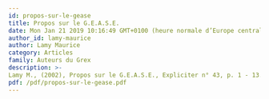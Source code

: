 ```yaml
---
id: propos-sur-le-gease
title: Propos sur le G.E.A.S.E.
date: Mon Jan 21 2019 10:16:49 GMT+0100 (heure normale d’Europe centrale)
author_id: lamy-maurice
author: Lamy Maurice
category: Articles
family: Auteurs du Grex
description: >-
Lamy M., (2002), Propos sur le G.E.A.S.E., Expliciter n° 43, p. 1 - 13. 
pdf: /pdf/propos-sur-le-gease.pdf
---
```

